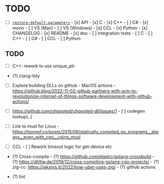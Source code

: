 # TODO

- [ ] [`restore-default-parameters`](https://github.com/uhppoted/uhppoted/issues/48)
      - [x] API
      - [x] C
      - [x] C++
      - [ ] C#
            - [x] mono
            - [ ] VS (Mac)
            - [ ] VS (Windows)
      - [x] CCL
      - [x] Python
      - [x] CHANGELOG
      - [x] README
      - [x] doc
      - [ ] integration tests
            - [ ] C
            - [ ] C++
            - [ ] C#
            - [ ] CCL
            - [ ] Python

## TODO

- [ ] C++: rework to use unique_ptr
- (?) clang-tidy

- [ ] Explore building DLLs on github
      - MacOS actions
      - https://github.blog/2022-11-02-github-partners-with-arm-to-revolutionize-internet-of-things-software-development-with-github-actions/

- [ ] https://github.com/uhppoted/uhppoted-dll/issues/1
      - [ ] codegen lookup(..)

- [ ] Link to musl for Linux
      - https://honnef.co/posts/2015/06/statically_compiled_go_programs__always__even_with_cgo__using_musl

- [ ] CCL
      - [ ] Rework timeout logic for get-device etc

- (?) Cross-compile
      - (?) https://github.com/elastic/golang-crossbuild
      - (?) https://dh1tw.de/2019/12/cross-compiling-golang-cgo-projects/
      - (?) zig-cc: https://jakstys.lt/2022/how-uber-uses-zig/
      - (?) github actions

- (?) lint

